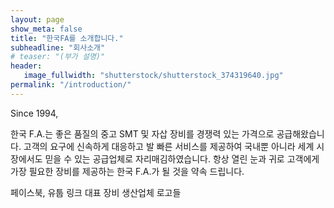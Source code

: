 ```yaml
---
layout: page
show_meta: false
title: "한국FA를 소개합니다."
subheadline: "회사소개"
# teaser: "(부가 설명)"
header:
   image_fullwidth: "shutterstock/shutterstock_374319640.jpg"
permalink: "/introduction/"
---
```

Since 1994,

한국 F.A.는 좋은 품질의 중고 SMT 및 자삽 장비를 경쟁력 있는 가격으로 공급해왔습니다. 고객의 요구에 신속하게 대응하고 발 빠른 서비스를 제공하여 국내뿐 아니라 세계 시장에서도 믿을 수 있는 공급업체로 자리매김하였습니다. 항상 열린 눈과 귀로 고객에게 가장 필요한 장비를 제공하는 한국 F.A.가 될 것을 약속 드립니다.

페이스북, 유툽 링크
대표 장비 생산업체 로고들
